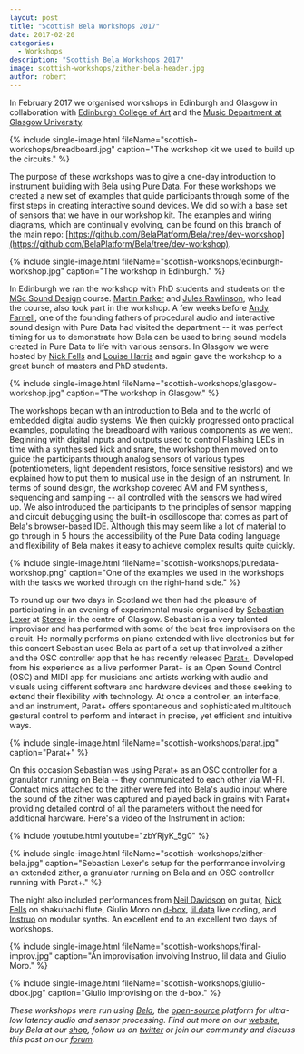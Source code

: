 ```yaml
---
layout: post
title: "Scottish Bela Workshops 2017"
date: 2017-02-20
categories:
  - Workshops
description: "Scottish Bela Workshops 2017"
image: scottish-workshops/zither-bela-header.jpg
author: robert
---
```


In February 2017 we organised workshops in Edinburgh and Glasgow in collaboration with [Edinburgh College of Art](http://www.eca.ed.ac.uk/reid-school-of-music/postgraduate/taught-degrees/sound-design-msc) and the [Music Department at Glasgow University](http://www.gla.ac.uk/postgraduate/taught/sounddesignaudiovisualpractice/). 

{% include single-image.html fileName="scottish-workshops/breadboard.jpg" caption="The workshop kit we used to build up the circuits." %}

The purpose of these workshops was to give a one-day introduction to instrument building with Bela using [Pure Data](https://puredata.info/). For these workshops we created a new set of examples that guide participants through some of the first steps in creating interactive sound devices. We did so with a base set of sensors that we have in our workshop kit. The examples and wiring diagrams, which are continually evolving, can be found on this branch of the main repo: [https://github.com/BelaPlatform/Bela/tree/dev-workshop](https://github.com/BelaPlatform/Bela/tree/dev-workshop).

{% include single-image.html fileName="scottish-workshops/edinburgh-workshop.jpg" caption="The workshop in Edinburgh." %}

In Edinburgh we ran the workshop with PhD students and students on the [MSc Sound Design](http://www.eca.ed.ac.uk/reid-school-of-music/postgraduate/taught-degrees/sound-design-msc) course. [Martin Parker](http://www.tinpark.com) and [Jules Rawlinson](http://www.pixelmechanics.com), who lead the course, also took part in the workshop. A few weeks before [Andy Farnell](http://aspress.co.uk/sd/), one of the founding fathers of procedural audio and interactive sound design with Pure Data had visited the department -- it was perfect timing for us to demonstrate how Bela can be used to bring sound models created in Pure Data to life with various sensors. In Glasgow we were hosted by [Nick Fells](http://nickfells.net/) and [Louise Harris](http://www.louiseharris.co.uk/) and again gave the workshop to a great bunch of masters and PhD students. 

{% include single-image.html fileName="scottish-workshops/glasgow-workshop.jpg" caption="The workshop in Glasgow." %}

The workshops began with an introduction to Bela and to the world of embedded digital audio systems. We then quickly progressed onto practical examples, populating the breadboard with various components as we went. Beginning with digital inputs and outputs used to control Flashing LEDs in time with a synthesised kick and snare, the workshop then moved on to guide the participants through analog sensors of various types (potentiometers, light dependent resistors, force sensitive resistors) and we explained how to put them to musical use in the design of an instrument. In terms of sound design, the workshop covered AM and FM synthesis, sequencing and sampling -- all controlled with the sensors we had wired up. We also introduced the participants to the principles of sensor mapping and circuit debugging using the built-in oscilloscope that comes as part of Bela's browser-based IDE. Although this may seem like a lot of material to go through in 5 hours the accessibility of the Pure Data coding language and flexibility of Bela makes it easy to achieve complex results quite quickly.

{% include single-image.html fileName="scottish-workshops/puredata-workshop.png" caption="One of the examples we used in the workshops with the tasks we worked through on the right-hand side." %}

To round up our two days in Scotland we then had the pleasure of participating in an evening of experimental music organised by [Sebastian Lexer](http://sebastianlexer.eu/) at [Stereo](http://www.stereocafebar.com/) in the centre of Glasgow. Sebastian is a very talented improvisor and has performed with some of the best free improvisors on the circuit. He normally performs on piano extended with live electronics but for this concert Sebastian used Bela as part of a set up that involved a zither and the OSC controller app that he has recently released [Parat+](https://itunes.apple.com/us/app/parat+/id997497361?mt=8). Developed from his experience as a live performer Parat+ is an Open Sound Control (OSC) and MIDI app for musicians and artists working with audio and visuals using different software and hardware devices and those seeking to extend their flexibility with technology. At once a controller, an interface, and an instrument, Parat+ offers spontaneous and sophisticated multitouch gestural control to perform and interact in precise, yet efficient and intuitive ways. 

{% include single-image.html fileName="scottish-workshops/parat.jpg" caption="Parat+" %}

On this occasion Sebastian was using Parat+ as an OSC controller for a granulator running on Bela -- they communicated to each other via WI-FI. Contact mics attached to the zither were fed into Bela's audio input where the sound of the zither was captured and played back in grains with Parat+ providing detailed control of all the parameters without the need for additional hardware. Here's a video of the Instrument in action:

{% include youtube.html youtube="zbYRjyK_5g0" %}

{% include single-image.html fileName="scottish-workshops/zither-bela.jpg" caption="Sebastian Lexer's setup for the performance involving an extended zither, a granulator running on Bela and an OSC controller running with Parat+." %}

The night also included performances from [Neil Davidson](http://neildavidsonevents.blogspot.co.uk/) on guitar, [Nick Fells](http://nickfells.net/) on shakuhachi flute, Giulio Moro on [d-box](http://blog.bela.io/2016/11/28/dbox/), [lil data](http://data.pcmusic.info/) live coding, and [Instruo](http://www.instruo.media/modules/) on modular synths. An excellent end to an excellent two days of workshops.

{% include single-image.html fileName="scottish-workshops/final-improv.jpg" caption="An improvisation involving Instruo, lil data and Giulio Moro." %}

{% include single-image.html fileName="scottish-workshops/giulio-dbox.jpg" caption="Giulio improvising on the d-box." %}

*These workshops were run using [Bela](http://bela.io), the [open-source](https://github.com/BelaPlatform/Bela) platform for ultra-low latency audio and sensor processing. Find out more on our [website](http://bela.io), buy Bela at our [shop](https://shop.bela.io), follow us on [twitter](https://twitter.com/BelaPlatform) or join our community and discuss this post on our [forum](https://forum.bela.io).*